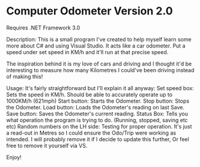 # Computer Odometer Version 2.0

Requires .NET Framework 3.0

Description:
This is a small program I've created to help myself learn some more about C# and using Visual Studio.
It acts like a car odometer. Put a speed under set speed in KM/h and it'll run at that precise speed.

The inspiration behind it is my love of cars and driving and I thought it'd be interesting to measure how many Kilometres I could've been driving instead
of making this!

Usage:
It's fairly straightforward but I'll explain it all anyway:
Set speed box: Sets the speed in KM/h. Should be able to accurately operate up to 1000KM/h (621mph)
Start button: Starts the Odometer.
Stop button: Stops the Odometer.
Load button: Loads the Odometer's reading on last Save.
Save button: Saves the Odometer's current reading.
Status Box: Tells you what operation the program is trying to do. (Running, stopped, saving etc etc)
Random numbers on the LH side: Testing for proper operation. It's just a read-out in Metres so I could ensure the Odo/Trip were working as intended.
I will probably remove it if I decide to update this further, Or feel free to remove it yourself via VS.

Enjoy!


